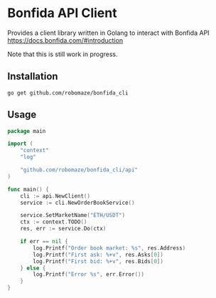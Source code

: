 # Bonfida API Client

Provides a client library written in Golang to interact with Bonfida API https://docs.bonfida.com/#introduction

Note that this is still work in progress.

## Installation

`go get github.com/robomaze/bonfida_cli`

## Usage

```go
package main

import (
	"context"
	"log"

	"github.com/robomaze/bonfida_cli/api"
)

func main() {
	cli := api.NewClient()
	service := cli.NewOrderBookService()

	service.SetMarketName("ETH/USDT")
	ctx := context.TODO()
	res, err := service.Do(ctx)

	if err == nil {
		log.Printf("Order book market: %s", res.Address)
		log.Printf("First ask: %+v", res.Asks[0])
		log.Printf("First bid: %+v", res.Bids[0])
	} else {
		log.Printf("Error %s", err.Error())
	}
}

```

